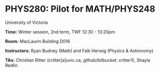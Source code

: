 # PHYS280: Pilot for MATH/PHYS248

University of Victoria

__Time:__ Winter session, 2nd term, TWF 12:30 - 13:20pm

__Room:__ MacLaurin Building D016

__Instructors:__ Ryan Budney (Math) and Falk Herwig (Physics & Astronomy) 

__TAs:__ Christian Ritter (critter[a]uvic.ca, github/bitbucket: critter1), Shayla Redlin
